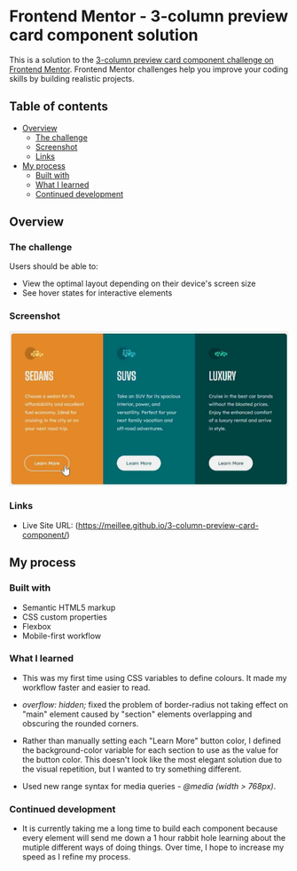 # Frontend Mentor - 3-column preview card component solution

This is a solution to the [3-column preview card component challenge on Frontend Mentor](https://www.frontendmentor.io/challenges/3column-preview-card-component-pH92eAR2-). Frontend Mentor challenges help you improve your coding skills by building realistic projects. 

## Table of contents

- [Overview](#overview)
  - [The challenge](#the-challenge)
  - [Screenshot](#screenshot)
  - [Links](#links)
- [My process](#my-process)
  - [Built with](#built-with)
  - [What I learned](#what-i-learned)
  - [Continued development](#continued-development)

## Overview

### The challenge

Users should be able to:

- View the optimal layout depending on their device's screen size
- See hover states for interactive elements

### Screenshot

![](./images/screenshot-desktop.jpg)

### Links

- Live Site URL: (https://meillee.github.io/3-column-preview-card-component/)
## My process

### Built with

- Semantic HTML5 markup
- CSS custom properties
- Flexbox
- Mobile-first workflow

### What I learned

- This was my first time using CSS variables to define colours. It made my workflow faster and easier to read.

- *overflow: hidden;* fixed the problem of border-radius not taking effect on "main" element caused by "section" elements overlapping and obscuring the rounded corners.

- Rather than manually setting each "Learn More" button color, I defined the background-color variable for each section to use as the value for the button color. This doesn't look like the most elegant solution due to the visual repetition, but I wanted to try something different.

- Used new range syntax for media queries - *@media (width > 768px)*.

### Continued development

- It is currently taking me a long time to build each component because every element will send me down a 1 hour rabbit hole learning about the mutiple different ways of doing things. Over time, I hope to increase my speed as I refine my process.
